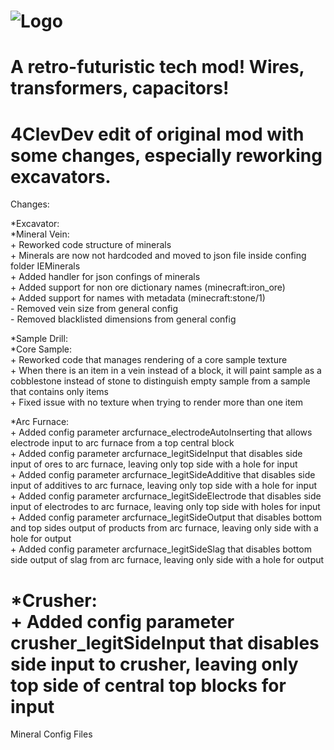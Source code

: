 ![Logo](https://raw.githubusercontent.com/BluSunrize/ImmersiveEngineering/master/src/main/resources/assets/immersiveengineering/logo.png)
==============

A retro-futuristic tech mod!
Wires, transformers, capacitors!
==============

4ClevDev edit of original mod with some changes, especially reworking excavators.
==============

Changes:

  *Excavator:<br/>
    *Mineral Vein:<br/>
      + Reworked code structure of minerals<br/>
      + Minerals are now not hardcoded and moved to json file inside confing folder IEMinerals<br/>
      + Added handler for json confings of minerals<br/>
      + Added support for non ore dictionary names (minecraft:iron_ore)<br/>
      + Added support for names with metadata (minecraft:stone/1)<br/>
      - Removed vein size from general config<br/>
      - Removed blacklisted dimensions from general config<br/>
    
  *Sample Drill:<br/>
    *Core Sample:<br/>
      + Reworked code that manages rendering of a core sample texture<br/>
        + When there is an item in a vein instead of a block, it will paint sample as a cobblestone instead of stone to distinguish empty sample from a sample that contains only items<br/>
        + Fixed issue with no texture when trying to render more than one item<br/>
    
  *Arc Furnace:<br/>
    + Added config parameter arcfurnace_electrodeAutoInserting that allows electrode input to arc furnace from a top central block<br/>
    + Added config parameter arcfurnace_legitSideInput that disables side input of ores to arc furnace, leaving only top side with a hole for input<br/>
    + Added config parameter arcfurnace_legitSideAdditive that disables side input of additives to arc furnace, leaving only top side with a hole for input<br/>
    + Added config parameter arcfurnace_legitSideElectrode that disables side input of electrodes to arc furnace, leaving only top side with holes for input<br/>
    + Added config parameter arcfurnace_legitSideOutput that disables bottom and top sides output of products from arc furnace, leaving only side with a hole for output<br/>
    + Added config parameter arcfurnace_legitSideSlag that disables bottom side output of slag from arc furnace, leaving only side with a hole for output<br/>
    
  *Crusher:<br/>
    + Added config parameter crusher_legitSideInput that disables side input to crusher, leaving only top side of central top blocks for input
==============

  Mineral Config Files
